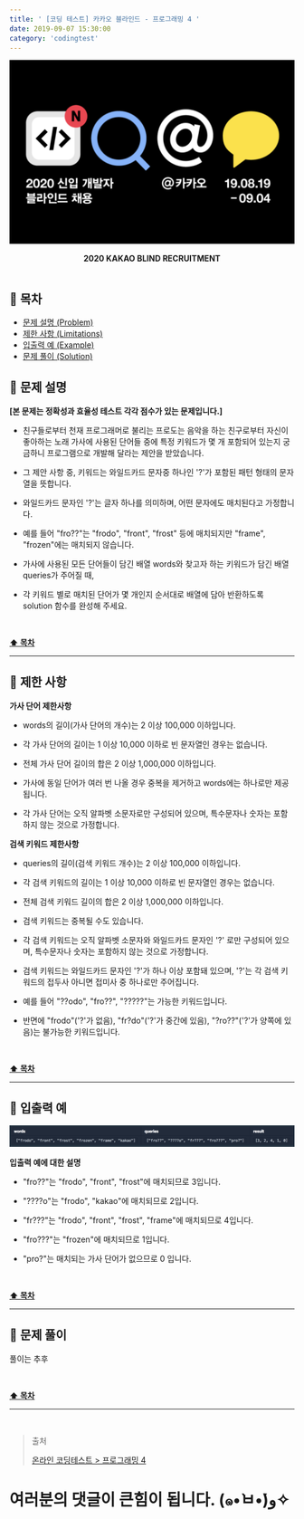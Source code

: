 ```yaml
---
title: ' [코딩 테스트] 카카오 블라인드 - 프로그래밍 4 '
date: 2019-09-07 15:30:00
category: 'codingtest'
---
```


![](../../../../assets/codingtest/kakao/kakao.blind.logo.png)

<center><strong>2020 KAKAO BLIND RECRUITMENT</strong></center>

<br />

## **💎 목차**
  * [문제 설명 (Problem)](#-문제-설명)
  * [제한 사항 (Limitations)](#-제한-사항)
  * [입출력 예 (Example)](#-입출력-예)
  * [문제 풀이 (Solution)](#-문제-풀이)

## **📕 문제 설명**

__[본 문제는 정확성과 효율성 테스트 각각 점수가 있는 문제입니다.]__

- 친구들로부터 천재 프로그래머로 불리는 프로도는 음악을 하는 친구로부터 자신이 좋아하는 노래 가사에 사용된 단어들 중에 특정 키워드가 몇 개 포함되어 있는지 궁금하니 프로그램으로 개발해 달라는 제안을 받았습니다.

- 그 제안 사항 중, 키워드는 와일드카드 문자중 하나인 '?'가 포함된 패턴 형태의 문자열을 뜻합니다. 

- 와일드카드 문자인 '?'는 글자 하나를 의미하며, 어떤 문자에도 매치된다고 가정합니다.

- 예를 들어 "fro??"는 "frodo", "front", "frost" 등에 매치되지만 "frame", "frozen"에는 매치되지 않습니다.

- 가사에 사용된 모든 단어들이 담긴 배열 words와 찾고자 하는 키워드가 담긴 배열 queries가 주어질 때, 

- 각 키워드 별로 매치된 단어가 몇 개인지 순서대로 배열에 담아 반환하도록 solution 함수를 완성해 주세요.
<br />

**[⬆ 목차](#-목차)**

---

## **🔖 제한 사항**

__가사 단어 제한사항__

- words의 길이(가사 단어의 개수)는 2 이상 100,000 이하입니다.

- 각 가사 단어의 길이는 1 이상 10,000 이하로 빈 문자열인 경우는 없습니다.

- 전체 가사 단어 길이의 합은 2 이상 1,000,000 이하입니다.

- 가사에 동일 단어가 여러 번 나올 경우 중복을 제거하고 words에는 하나로만 제공됩니다.

- 각 가사 단어는 오직 알파벳 소문자로만 구성되어 있으며, 특수문자나 숫자는 포함하지 않는 것으로 가정합니다.

__검색 키워드 제한사항__

- queries의 길이(검색 키워드 개수)는 2 이상 100,000 이하입니다.

- 각 검색 키워드의 길이는 1 이상 10,000 이하로 빈 문자열인 경우는 없습니다.

- 전체 검색 키워드 길이의 합은 2 이상 1,000,000 이하입니다.

- 검색 키워드는 중복될 수도 있습니다.

- 각 검색 키워드는 오직 알파벳 소문자와 와일드카드 문자인 '?' 로만 구성되어 있으며, 특수문자나 숫자는 포함하지 않는 것으로 가정합니다.

- 검색 키워드는 와일드카드 문자인 '?'가 하나 이상 포함돼 있으며, '?'는 각 검색 키워드의 접두사 아니면 접미사 중 하나로만 주어집니다.

- 예를 들어 "??odo", "fro??", "?????"는 가능한 키워드입니다.

- 반면에 "frodo"('?'가 없음), "fr?do"('?'가 중간에 있음), "?ro??"('?'가 양쪽에 있음)는 불가능한 키워드입니다.

<br />

**[⬆ 목차](#-목차)**

---

## **📙 입출력 예**

![](../../../../assets/codingtest/kakao/kakao.blind.4.example.png)
<br />

__입출력 예에 대한 설명__

- "fro??"는 "frodo", "front", "frost"에 매치되므로 3입니다.

- "????o"는 "frodo", "kakao"에 매치되므로 2입니다.

- "fr???"는 "frodo", "front", "frost", "frame"에 매치되므로 4입니다.

- "fro???"는 "frozen"에 매치되므로 1입니다.

- "pro?"는 매치되는 가사 단어가 없으므로 0 입니다.

<br />

**[⬆ 목차](#-목차)**

---

## **📘 문제 풀이**

풀이는 추후
<!-- ![](../../../../assets/codingtest/kakao/kakao.blind.4.solution.png) -->
<br />

**[⬆ 목차](#-목차)**

---

<br />

> 출처
>
> <a href="https://programmers.co.kr/tryouts/9846/challenges/33726" target="_blank">온라인 코딩테스트 > 프로그래밍 4</a>

# 여러분의 댓글이 큰힘이 됩니다. (๑•̀ㅂ•́)و✧

